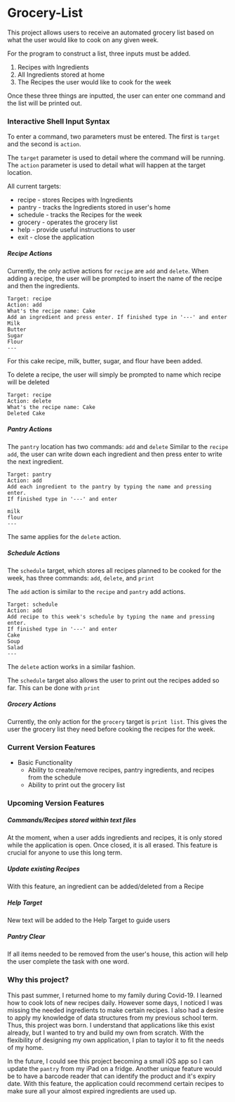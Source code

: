 # Grocery-List

This project allows users to receive an automated grocery list based on what the user would like to cook on any given week.

For the program to construct a list, three inputs must be added.

1. Recipes with Ingredients
2. All Ingredients stored at home
3. The Recipes the user would like to cook for the week

Once these three things are inputted, the user can enter one command and the list will be printed out.

### Interactive Shell Input Syntax
To enter a command, two parameters must be entered. The first is `target` and the second is `action`.

The `target` parameter is used to detail where the command will be running. The `action` parameter is used to detail what will happen at the target location.

All current targets:
* recipe - stores Recipes with Ingredients
* pantry - tracks the Ingredients stored in user's home
* schedule - tracks the Recipes for the week
* grocery - operates the grocery list
* help - provide useful instructions to user
* exit - close the application

##### Recipe Actions
Currently, the only active actions for `recipe` are `add` and `delete`. 
When adding a recipe, the user will be prompted to insert the name of the recipe and then the ingredients.
```
Target: recipe
Action: add
What's the recipe name: Cake
Add an ingredient and press enter. If finished type in '---' and enter
Milk
Butter
Sugar
Flour
---
```
For this cake recipe, milk, butter, sugar, and flour have been added.

To delete a recipe, the user will simply be prompted to name which recipe will be deleted
```
Target: recipe
Action: delete
What's the recipe name: Cake
Deleted Cake
```

##### Pantry Actions
The `pantry` location has two commands: `add` and `delete`
Similar to the `recipe add`, the user can write down each ingredient and then press enter to write the next ingredient.
```
Target: pantry
Action: add
Add each ingredient to the pantry by typing the name and pressing enter.
If finished type in '---' and enter

milk
flour
---
```

The same applies for the `delete` action.

##### Schedule Actions
The `schedule` target, which stores all recipes planned to be cooked for the week, has three commands: `add`, `delete`, and `print`

The `add` action is similar to the `recipe` and `pantry` add actions.
```
Target: schedule
Action: add
Add recipe to this week's schedule by typing the name and pressing enter.
If finished type in '---' and enter
Cake
Soup
Salad
---
```

The `delete` action works in a similar fashion.

The `schedule` target also allows the user to print out the recipes added so far. This can be done with `print`

##### Grocery Actions
Currently, the only action for the `grocery` target is `print list`. This gives the user the grocery list they need before cooking the recipes for the week.

### Current Version Features
* Basic Functionality 
    * Ability to create/remove recipes, pantry ingredients, and recipes from the schedule
    * Ability to print out the grocery list


### Upcoming Version Features
##### Commands/Recipes stored within text files 
At the moment, when a user adds ingredients and recipes, it is only stored while the application is open. Once closed, it is all erased.
This feature is crucial for anyone to use this long term.

##### Update existing Recipes
With this feature, an ingredient can be added/deleted from a Recipe

##### Help Target 
New text will be added to the Help Target to guide users

##### Pantry Clear
If all items needed to be removed from the user's house, this action will help the user complete the task with one word.

### Why this project?
This past summer, I returned home to my family during Covid-19. I learned how to cook lots of new recipes daily. However some days, I noticed I was missing the needed ingredients to make certain recipes.
I also had a desire to apply my knowledge of data structures from my previous school term. Thus, this project was born. I understand that applications like this exist already, but I wanted to try and build my own from scratch. With the flexibility of designing my own application, I plan to taylor it to fit the needs of my home. 

In the future, I could see this project becoming a small iOS app so I can update the `pantry` from my iPad on a fridge. Another unique feature would be to have a barcode reader that can identify the product and it's expiry date. With this feature, the application could recommend certain recipes to make sure all your almost expired ingredients are used up.

